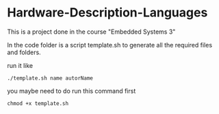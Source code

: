 # Hardware-Description-Languages
This is a project done in the course "Embedded Systems 3"

In the code folder is a script template.sh to generate all the required files and folders.

run it like
    
    ./template.sh name autorName

you maybe need to do run this command first
    
    chmod +x template.sh